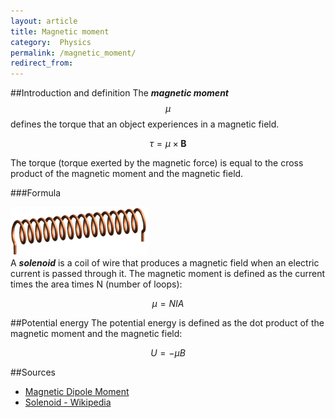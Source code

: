 ```yaml
---
layout: article
title: Magnetic moment
category:  Physics
permalink: /magnetic_moment/
redirect_from:
---
```


##Introduction and definition
The ***magnetic moment*** $$\mu$$ defines the torque that an object experiences in a magnetic field.

$$\tau = \mu \times \textbf{B}$$

The torque (torque exerted by the magnetic force) is equal to the cross product of the magnetic moment and the magnetic field.

###Formula

<img src="images/solenoid.png" style="small"><br>
A ***solenoid*** is a coil of wire that produces a magnetic field when an electric current is passed through it. The magnetic moment is defined as the current times the area times N (number of loops):

$$\mu = NIA$$

##Potential energy
The potential energy is defined as the dot product of the magnetic moment and the magnetic field:

$$U = - \mu B$$

##Sources
* [Magnetic Dipole Moment](http://hyperphysics.phy-astr.gsu.edu/hbase/magnetic/magmom.html)
* [Solenoid - Wikipedia](https://en.wikipedia.org/wiki/Solenoid)